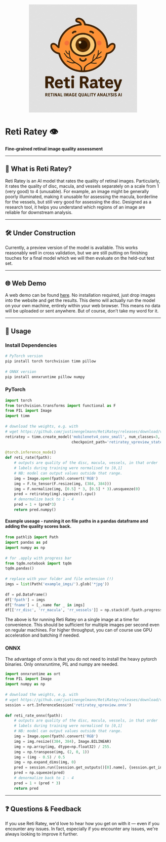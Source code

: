 <p align="center">
  <img src="logo.png" alt="Reti Ratey Logo" width="350"/>
</p>

# Reti Ratey 👁️  
**Fine‑grained retinal image quality assessment**

---

## 📌 What is Reti Ratey?

Reti Ratey is an AI model that rates the quality of retinal images. Particularly, it rates the quality of disc, macula, and vessels separately on a scale from 1 (very good) to 4 (unusable). For example, an image might be generally poorly illuminated, making it unusable for assessing the macula, borderline for the vessels, but still very good for assessing the disc. Designed as a research tool, it helps you understand which regions of an image are reliable for downstream analysis.

---

## 🛠️ Under Construction

Currently, a preview version of the model is available. This works reasonably well in cross validation, but we are still putting on finishing touches for a final model which we will then evaluate on the held-out test set.

---

## 🌐 Web Demo

A web demo can be found [here](https://justinengelmann.github.io/RetiRatey_Inference_vpreview.html). No installation required, just drop images into the website and get the results. This demo will actually run the model on your own machine, entirely within your web browser. This means no data will be uploaded or sent anywhere. But of course, don’t take my word for it.

---

## 🚀 Usage

### Install Dependencies

```bash
# PyTorch version
pip install torch torchvision timm pillow

# ONNX version
pip install onnxruntime pillow numpy
```

### PyTorch

```python
import torch
from torchvision.transforms import functional as F
from PIL import Image
import timm

# download the weights, e.g. with
# wget https://github.com/justinengelmann/RetiRatey/releases/download/vpreview/retiratey_vpreview_statedict.pth
retiratey = timm.create_model('mobilenetv4_conv_small', num_classes=3, 
                              checkpoint_path='retiratey_vpreview_statedict.pth').eval()

@torch.inference_mode()
def reti_rate(fpath):
    # outputs are quality of the disc, macula, vessels, in that order
    # labels during training were normalised to [0,1]
    # NB: model can output values outside that range.
    img = Image.open(fpath).convert('RGB')
    img = F.to_tensor(F.resize(img, (384, 384)))
    img = F.normalize(img, [0.5] * 3, [0.5] * 3).unsqueeze(0)
    pred = retiratey(img).squeeze().cpu()
    # denormalize back to 1 - 4
    pred = 1 + (pred*3)
    return pred.numpy()
```

#### Example useage - running it on file paths in a pandas dataframe and adding the quality scores back.

```python
from pathlib import Path
import pandas as pd
import numpy as np

# for .apply with progress bar
from tqdm.notebook import tqdm
tqdm.pandas()

# replace with your folder and file extension (!)
imgs = list(Path('example_imgs/').glob('*jpg'))

df = pd.DataFrame()
df['fpath'] = imgs
df['fname'] = [_.name for _ in imgs]
df[['rr_disc', 'rr_macula', 'rr_vessels']] = np.stack(df.fpath.progress_apply(reti_rate).values)
```

The above is for running Reti Ratey on a single image at a time for convenience. This should be sufficient for multiple images per second even on regular machines. For higher throughput, you can of course use GPU acceleration and batching if needed.

### ONNX

The advantage of onnx is that you do not need to install the heavy pytorch binaries. Only onnxruntime, PIL and numpy are needed.

```python
import onnxruntime as ort
from PIL import Image
import numpy as np

# download the weights, e.g. with
# wget https://github.com/justinengelmann/RetiRatey/releases/download/vpreview/retiratey_vpreview.onnx
session = ort.InferenceSession('retiratey_vpreview.onnx')

def reti_rate_onnx(fpath):
    # outputs are quality of the disc, macula, vessels, in that order
    # labels during training were normalised to [0,1]
    # NB: model can output values outside that range.
    img = Image.open(fpath).convert('RGB')
    img = img.resize((384, 384), Image.BILINEAR)
    img = np.array(img, dtype=np.float32) / 255.
    img = np.transpose(img, (2, 0, 1))
    img = (img - 0.5) / 0.5
    img = np.expand_dims(img, 0)
    pred = session.run([session.get_outputs()[0].name], {session.get_inputs()[0].name: img})[0]
    pred = np.squeeze(pred)
    # denormalize back to 1 - 4
    pred = 1 + (pred * 3)
    return pred
```

---

## ❓ Questions & Feedback

If you use Reti Ratey, we'd love to hear how you get on with it — even if you encounter any issues. In fact, especially if you encounter any issues, we're always looking to improve it further.
